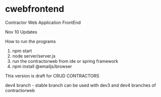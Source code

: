 # cwebfrontend
 Contractor Web Application FrontEnd

 Nov 10 Updates

 How to run the programs

 1. npm start
 2. node server/server.js
 3. run the contractorweb from ide or  spring framework
 4. npm install @emailjs/browser 


This version is draft for CRUD CONTRACTORS


dev4 branch - stable branch can be used with dev3 and dev4 branches of contractorweb

 


 

